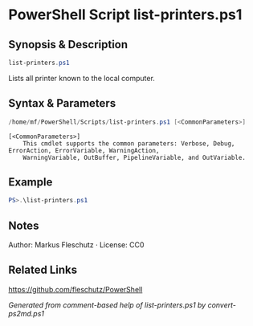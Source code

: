 # PowerShell Script list-printers.ps1

## Synopsis & Description
```powershell
list-printers.ps1
```

Lists all printer known to the local computer.

## Syntax & Parameters
```powershell
/home/mf/PowerShell/Scripts/list-printers.ps1 [<CommonParameters>]
```

```
[<CommonParameters>]
    This cmdlet supports the common parameters: Verbose, Debug, ErrorAction, ErrorVariable, WarningAction, 
    WarningVariable, OutBuffer, PipelineVariable, and OutVariable.
```

## Example
```powershell
PS>.\list-printers.ps1
```


## Notes
Author: Markus Fleschutz · License: CC0

## Related Links
https://github.com/fleschutz/PowerShell

*Generated from comment-based help of list-printers.ps1 by convert-ps2md.ps1*
